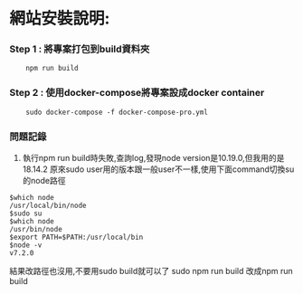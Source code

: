 # 網站安裝說明:

### Step 1 : 將專案打包到build資料夾
```
    npm run build
```

### Step 2 : 使用docker-compose將專案設成docker container
```
    sudo docker-compose -f docker-compose-pro.yml
```

### 問題記錄
1. 執行npm run build時失敗,查詢log,發現node version是10.19.0,但我用的是18.14.2
原來sudo user用的版本跟一般user不一樣,使用下面command切換su的node路徑

```
$which node
/usr/local/bin/node
$sudo su
$which node
/usr/bin/node
$export PATH=$PATH:/usr/local/bin
$node -v
v7.2.0
```
結果改路徑也沒用,不要用sudo build就可以了
sudo npm run build 改成npm run build
